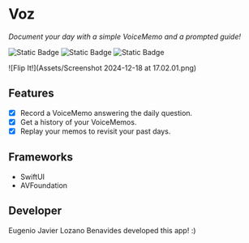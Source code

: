 # Voz

_Document your day with a simple VoiceMemo and a prompted guide!_  

![Static Badge](https://img.shields.io/badge/version-v1.0.1-blue)
![Static Badge](https://img.shields.io/badge/platform-iOS%20iPadOS%20-orange)
![Static Badge](https://img.shields.io/badge/built%20with-SwiftUI-lightblue)

![Flip It!](Assets/Screenshot 2024-12-18 at 17.02.01.png)



## Features
- [x] Record a VoiceMemo answering the daily question.
- [x] Get a history of your VoiceMemos.
- [x] Replay your memos to revisit your past days.

## Frameworks
- SwiftUI
- AVFoundation

## Developer
Eugenio Javier Lozano Benavides developed this app! :)
